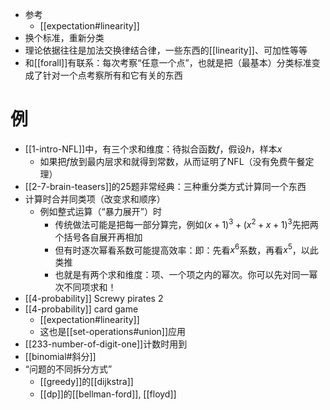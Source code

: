 - 参考
  - [[expectation#linearity]]
- 换个标准，重新分类
- 理论依据往往是加法交换律结合律，一些东西的[[linearity]]、可加性等等
- 和[[forall]]有联系：每次考察“任意一个点”，也就是把（最基本）分类标准变成了针对一个点考察所有和它有关的东西
# 例
- [[1-intro-NFL]]中，有三个求和维度：待拟合函数$f$，假设$h$，样本$x$
  - 如果把$f$放到最内层求和就得到常数，从而证明了NFL（没有免费午餐定理）
- [[2-7-brain-teasers]]的25题非常经典：三种重分类方式计算同一个东西
- 计算时合并同类项（改变求和顺序）
  - 例如整式运算（“暴力展开”）时
    - 传统做法可能是把每一部分算完，例如$(x+1)^3+(x^2+x+1)^3$先把两个括号各自展开再相加
    - 但有时逐次幂看系数可能提高效率：即：先看$x^6$系数，再看$x^5$，以此类推
    - 也就是有两个求和维度：项、一个项之内的幂次。你可以先对同一幂次不同项求和！
- [[4-probability]] Screwy pirates 2
- [[4-probability]] card game
  - [[expectation#linearity]]
  - 这也是[[set-operations#union]]应用
- [[233-number-of-digit-one]]计数时用到
- [[binomial#斜分]]
- “问题的不同拆分方式”
  - [[greedy]]的[[dijkstra]]
  - [[dp]]的[[bellman-ford]], [[floyd]]